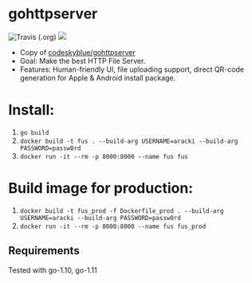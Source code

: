 # gohttpserver

![Travis (.org)](https://img.shields.io/travis/Aracki/fus.svg)
[![](https://images.microbadger.com/badges/image/aracki/fus.svg)](https://microbadger.com/images/aracki/fus "Get your own image badge on microbadger.com")

- Copy of [codeskyblue/gohttpserver](https://github.com/codeskyblue/gohttpserver/)
- Goal: Make the best HTTP File Server.
- Features: Human-friendly UI, file uploading support, direct QR-code generation for Apple & Android install package.

# Install:
1. `go build`
2. `docker build -t fus . --build-arg USERNAME=aracki --build-arg PASSWORD=passw0rd`
3. `docker run -it --rm -p 8000:8000 --name fus fus`

# Build image for production:
1. `docker build -t fus_prod -f Dockerfile_prod . --build-arg USERNAME=aracki --build-arg PASSWORD=passw0rd`
2. `docker run -it --rm -p 8000:8000 --name fus fus_prod` 

## Requirements
Tested with go-1.10, go-1.11

